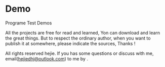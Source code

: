 # Demo
Programe Test Demos

  All the projects are free for read and learned, Yon can download and learn the great things. But to respect the ordinary author, when you want to publish it at somewhere, please indicate the sources, Thanks ! 

  All rights reserved hejie. If you has some questions or discuss with me, email(hejiedhj@outlook.com) to me by .
